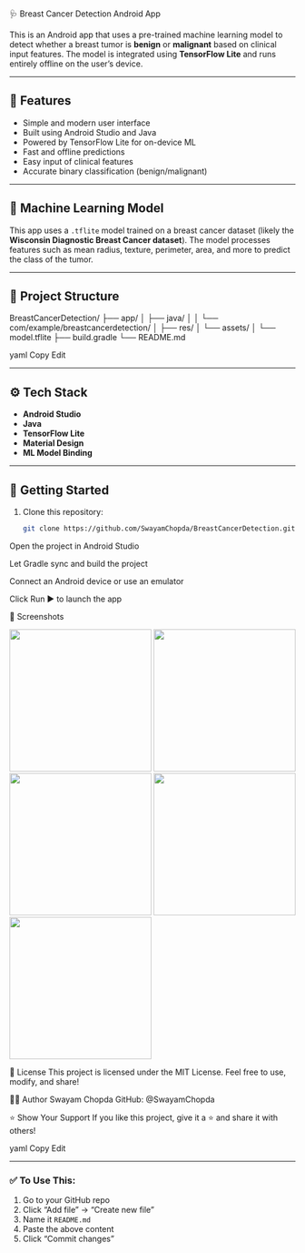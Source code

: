 🩺 Breast Cancer Detection Android App

This is an Android app that uses a pre-trained machine learning model to detect whether a breast tumor is **benign** or **malignant** based on clinical input features. The model is integrated using **TensorFlow Lite** and runs entirely offline on the user’s device.

---

## 📱 Features

- Simple and modern user interface
- Built using Android Studio and Java
- Powered by TensorFlow Lite for on-device ML
- Fast and offline predictions
- Easy input of clinical features
- Accurate binary classification (benign/malignant)

---

## 🧠 Machine Learning Model

This app uses a `.tflite` model trained on a breast cancer dataset (likely the **Wisconsin Diagnostic Breast Cancer dataset**). The model processes features such as mean radius, texture, perimeter, area, and more to predict the class of the tumor.

---

## 📂 Project Structure

BreastCancerDetection/
├── app/
│ ├── java/
│ │ └── com/example/breastcancerdetection/
│ ├── res/
│ └── assets/
│ └── model.tflite
├── build.gradle
└── README.md

yaml
Copy
Edit

---

## ⚙️ Tech Stack

- **Android Studio**
- **Java**
- **TensorFlow Lite**
- **Material Design**
- **ML Model Binding**

---

## 🚀 Getting Started

1. Clone this repository:
   ```bash
   git clone https://github.com/SwayamChopda/BreastCancerDetection.git
Open the project in Android Studio

Let Gradle sync and build the project

Connect an Android device or use an emulator

Click Run ▶️ to launch the app

📸 Screenshots
<p float="left">
  <img src="screenshots/bcds ss 1.png" width="250"/>
  <img src="screenshots/bcds ss 2.png" width="250"/>
  <img src="screenshots/bcds ss 3.png" width="250"/>
  <img src="screenshots/bcds ss 4.png" width="250"/>
  <img src="screenshots/bcds ss 5.png" width="250"/>
</p>


📃 License
This project is licensed under the MIT License.
Feel free to use, modify, and share!

🙋‍♂️ Author
Swayam Chopda
GitHub: @SwayamChopda

⭐️ Show Your Support
If you like this project, give it a ⭐️ and share it with others!

yaml
Copy
Edit

---

### ✅ To Use This:
1. Go to your GitHub repo
2. Click “Add file” → “Create new file”
3. Name it `README.md`
4. Paste the above content
5. Click “Commit changes”
